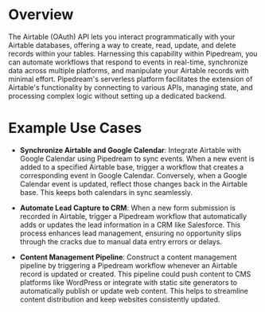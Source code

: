 # Overview

The Airtable (OAuth) API lets you interact programmatically with your Airtable databases, offering a way to create, read, update, and delete records within your tables. Harnessing this capability within Pipedream, you can automate workflows that respond to events in real-time, synchronize data across multiple platforms, and manipulate your Airtable records with minimal effort. Pipedream's serverless platform facilitates the extension of Airtable's functionality by connecting to various APIs, managing state, and processing complex logic without setting up a dedicated backend.

# Example Use Cases

- **Synchronize Airtable and Google Calendar**: Integrate Airtable with Google Calendar using Pipedream to sync events. When a new event is added to a specified Airtable base, trigger a workflow that creates a corresponding event in Google Calendar. Conversely, when a Google Calendar event is updated, reflect those changes back in the Airtable base. This keeps both calendars in sync seamlessly.

- **Automate Lead Capture to CRM**: When a new form submission is recorded in Airtable, trigger a Pipedream workflow that automatically adds or updates the lead information in a CRM like Salesforce. This process enhances lead management, ensuring no opportunity slips through the cracks due to manual data entry errors or delays.

- **Content Management Pipeline**: Construct a content management pipeline by triggering a Pipedream workflow whenever an Airtable record is updated or created. This pipeline could push content to CMS platforms like WordPress or integrate with static site generators to automatically publish or update web content. This helps to streamline content distribution and keep websites consistently updated.

